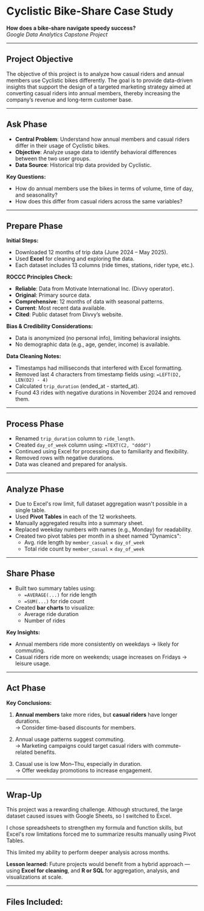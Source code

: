 # Cyclistic Bike-Share Case Study  
**How does a bike-share navigate speedy success?**  
*Google Data Analytics Capstone Project*

---

## Project Objective
The objective of this project is to analyze how casual riders and annual members use Cyclistic bikes differently. The goal is to provide data-driven insights that support the design of a targeted marketing strategy aimed at converting casual riders into annual members, thereby increasing the company’s revenue and long-term customer base.

---

## Ask Phase

- **Central Problem**: Understand how annual members and casual riders differ in their usage of Cyclistic bikes.  
- **Objective**: Analyze usage data to identify behavioral differences between the two user groups.  
- **Data Source**: Historical trip data provided by Cyclistic.  

**Key Questions:**
- How do annual members use the bikes in terms of volume, time of day, and seasonality?
- How does this differ from casual riders across the same variables?

---

## Prepare Phase

**Initial Steps:**
- Downloaded 12 months of trip data (June 2024 – May 2025).
- Used **Excel** for cleaning and exploring the data.
- Each dataset includes 13 columns (ride times, stations, rider type, etc.).

**ROCCC Principles Check:**
- **Reliable**: Data from Motivate International Inc. (Divvy operator).
- **Original**: Primary source data.
- **Comprehensive**: 12 months of data with seasonal patterns.
- **Current**: Most recent data available.
- **Cited**: Public dataset from Divvy’s website.

**Bias & Credibility Considerations:**
- Data is anonymized (no personal info), limiting behavioral insights.
- No demographic data (e.g., age, gender, income) is available.

**Data Cleaning Notes:**
- Timestamps had milliseconds that interfered with Excel formatting.
- Removed last 4 characters from timestamp fields using:
  `=LEFT(D2, LEN(D2) - 4)`
- Calculated `trip_duration` (ended_at - started_at).
- Found 43 rides with negative durations in November 2024 and removed them.

---

## Process Phase

- Renamed `trip_duration` column to `ride_length`.
- Created `day_of_week` column using:
  `=TEXT(C2, "dddd")`
- Continued using Excel for processing due to familiarity and flexibility.
- Removed rows with negative durations.
- Data was cleaned and prepared for analysis.

---

## Analyze Phase

- Due to Excel's row limit, full dataset aggregation wasn't possible in a single table.
- Used **Pivot Tables** in each of the 12 worksheets.
- Manually aggregated results into a summary sheet.
- Replaced weekday numbers with names (e.g., Monday) for readability.
- Created two pivot tables per month in a sheet named "Dynamics":
  - Avg. ride length by `member_casual` × `day_of_week`
  - Total ride count by `member_casual` × `day_of_week`

---

## Share Phase

- Built two summary tables using:
  - `=AVERAGE(...)` for ride length
  - `=SUM(...)` for ride count
- Created **bar charts** to visualize:
  - Average ride duration
  - Number of rides

**Key Insights:**
- Annual members ride more consistently on weekdays → likely for commuting.
- Casual riders ride more on weekends; usage increases on Fridays → leisure usage.

---

## Act Phase

**Key Conclusions:**
1. **Annual members** take more rides, but **casual riders** have longer durations.  
   → Consider time-based discounts for members.

2. Annual usage patterns suggest commuting.  
   → Marketing campaigns could target casual riders with commute-related benefits.

3. Casual use is low Mon–Thu, especially in duration.  
   → Offer weekday promotions to increase engagement.

---

## Wrap-Up

This project was a rewarding challenge. Although structured, the large dataset caused issues with Google Sheets, so I switched to Excel.

I chose spreadsheets to strengthen my formula and function skills, but Excel's row limitations forced me to summarize results manually using Pivot Tables.

This limited my ability to perform deeper analysis across months.

**Lesson learned:** Future projects would benefit from a hybrid approach — using **Excel for cleaning**, and **R or SQL** for aggregation, analysis, and visualizations at scale.

---

**Files Included**:
- 
